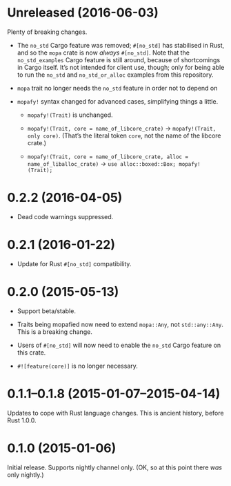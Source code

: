 Unreleased (2016-06-03)
=======================

Plenty of breaking changes.

- The `no_std` Cargo feature was removed; `#[no_std]` has stabilised in Rust,
  and so the `mopa` crate is now *always* `#[no_std]`.
  Note that the `no_std_examples` Cargo feature is still around, because of
  shortcomings in Cargo itself. It’s not intended for client use, though; only
  for being able to run the `no_std` and `no_std_or_alloc` examples from this
  repository.

- `mopa` trait no longer needs the `no_std` feature in order not to depend on 

- `mopafy!` syntax changed for advanced cases, simplifying things a little.

  - `mopafy!(Trait)` is unchanged.

  - `mopafy!(Trait, core = name_of_libcore_crate)` → `mopafy!(Trait, only core)`.
    (That’s the literal token `core`, not the name of the libcore crate.)

  - `mopafy!(Trait, core = name_of_libcore_crate, alloc = name_of_liballoc_crate)` →
    `use alloc::boxed::Box; mopafy!(Trait);`

0.2.2 (2016-04-05)
==================

- Dead code warnings suppressed.

0.2.1 (2016-01-22)
==================

- Update for Rust `#[no_std]` compatibility.

0.2.0 (2015-05-13)
==================

- Support beta/stable.

- Traits being mopafied now need to extend `mopa::Any`, not `std::any::Any`.
  This is a breaking change.

- Users of `#[no_std]` will now need to enable the `no_std` Cargo feature on
  this crate.

- `#![feature(core)]` is no longer necessary.

0.1.1–0.1.8 (2015-01-07–2015-04-14)
===================================

Updates to cope with Rust language changes.
This is ancient history, before Rust 1.0.0.

0.1.0 (2015-01-06)
==================

Initial release. Supports nightly channel only.
(OK, so at this point there *was* only nightly.)
